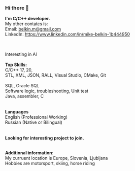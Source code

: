 ### Hi there 👋


**I'm C/C++ developer.** </br>
My other contatcs is: </br>
Email: belkin.m@gmail.com </br>
LinkedIn: https://www.linkedin.com/in/mike-belkin-1b444950 </br>
</br></br>

Interesting in AI<br>
<br>
**Top Skills:**</br>
C/C++ 17, 20, </br>
STL, XML, JSON, RALL, Visual Studio, CMake, Git </br>                                       
SQL, Oracle SQL</br>
Software logic, troubleshooting, Unit test</br>
Java, assembler, C</br>
</br></br>
**Languages**</br>
English (Professional Working) </br>
Russian (Native or Bilingual)</br>
</br></br>
**Looking for interesting project to join.**</br></br>

**Additional information:**</br>
My curruent location is Europe, Slovenia, Ljubljana</br>
Hobbies are motorsport, skiing, horse riding</br>


